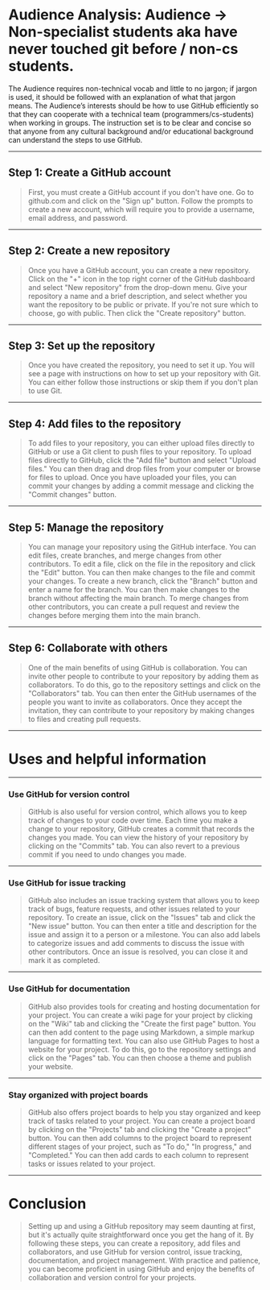 # Audience Analysis: Audience -> Non-specialist students aka have never touched git before / non-cs students.


 The Audience requires non-technical vocab and little to no jargon; if jargon is used, it should be followed with an explanation of what that jargon means. The Audience’s interests should be how to use GitHub efficiently so that they can cooperate with a technical team (programmers/cs-students) when working in groups. The instruction set is to be clear and concise so that anyone from any cultural background and/or educational background can understand the steps to use GitHub.

---
## Step 1: Create a GitHub account

> First, you must create a GitHub account if you don't have one. Go to github.com and click on the "Sign up" button. Follow the prompts to create a new account, which will require you to provide a username, email address, and password.

---
## Step 2: Create a new repository

> Once you have a GitHub account, you can create a new repository. Click on the "+" icon in the top right corner of the GitHub dashboard and select "New repository" from the drop-down menu. Give your repository a name and a brief description, and select whether you want the repository to be public or private. If you're not sure which to choose, go with public. Then click the "Create repository" button.

---

## Step 3: Set up the repository

> Once you have created the repository, you need to set it up. You will see a page with instructions on how to set up your repository with Git. You can either follow those instructions or skip them if you don't plan to use Git.

---
## Step 4: Add files to the repository

> To add files to your repository, you can either upload files directly to GitHub or use a Git client to push files to your repository. To upload files directly to GitHub, click the "Add file" button and select "Upload files." You can then drag and drop files from your computer or browse for files to upload. Once you have uploaded your files, you can commit your changes by adding a commit message and clicking the "Commit changes" button.

---
## Step 5: Manage the repository

> You can manage your repository using the GitHub interface. You can edit files, create branches, and merge changes from other contributors. To edit a file, click on the file in the repository and click the "Edit" button. You can then make changes to the file and commit your changes. To create a new branch, click the "Branch" button and enter a name for the branch. You can then make changes to the branch without affecting the main branch. To merge changes from other contributors, you can create a pull request and review the changes before merging them into the main branch.

---
## Step 6: Collaborate with others

> One of the main benefits of using GitHub is collaboration. You can invite other people to contribute to your repository by adding them as collaborators. To do this, go to the repository settings and click on the "Collaborators" tab. You can then enter the GitHub usernames of the people you want to invite as collaborators. Once they accept the invitation, they can contribute to your repository by making changes to files and creating pull requests.

---
# Uses and helpful information
---
### Use GitHub for version control

> GitHub is also useful for version control, which allows you to keep track of changes to your code over time. Each time you make a change to your repository, GitHub creates a commit that records the changes you made. You can view the history of your repository by clicking on the "Commits" tab. You can also revert to a previous commit if you need to undo changes you made.

---
### Use GitHub for issue tracking

> GitHub also includes an issue tracking system that allows you to keep track of bugs, feature requests, and other issues related to your repository. To create an issue, click on the "Issues" tab and click the "New issue" button. You can then enter a title and description for the issue and assign it to a person or a milestone. You can also add labels to categorize issues and add comments to discuss the issue with other contributors. Once an issue is resolved, you can close it and mark it as completed.

---
### Use GitHub for documentation

> GitHub also provides tools for creating and hosting documentation for your project. You can create a wiki page for your project by clicking on the "Wiki" tab and clicking the "Create the first page" button. You can then add content to the page using Markdown, a simple markup language for formatting text. You can also use GitHub Pages to host a website for your project. To do this, go to the repository settings and click on the "Pages" tab. You can then choose a theme and publish your website.

---
### Stay organized with project boards

> GitHub also offers project boards to help you stay organized and keep track of tasks related to your project. You can create a project board by clicking on the "Projects" tab and clicking the "Create a project" button. You can then add columns to the project board to represent different stages of your project, such as "To do," "In progress," and "Completed." You can then add cards to each column to represent tasks or issues related to your project.

---
# Conclusion

> Setting up and using a GitHub repository may seem daunting at first, but it's actually quite straightforward once you get the hang of it. By following these steps, you can create a repository, add files and collaborators, and use GitHub for version control, issue tracking, documentation, and project management. With practice and patience, you can become proficient in using GitHub and enjoy the benefits of collaboration and version control for your projects.

 
